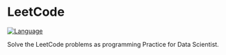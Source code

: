 # LeetCode
[![Language](https://img.shields.io/badge/python-3.5-blue.svg)](https://www.python.org)

Solve the LeetCode problems as programming Practice for Data Scientist.
